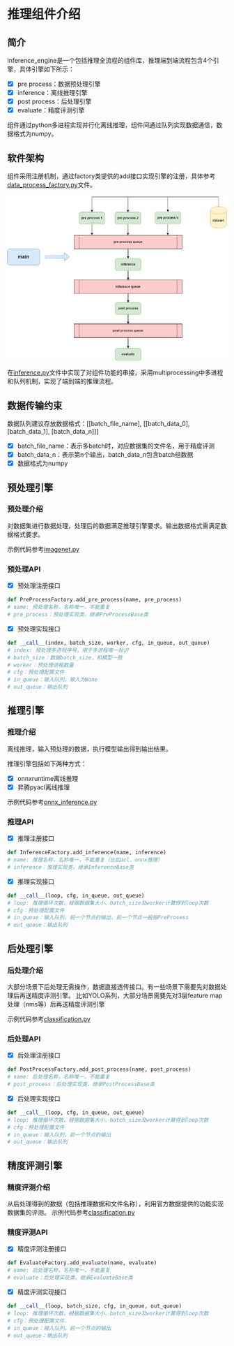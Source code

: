 # 推理组件介绍

## 简介
inference_engine是一个包括推理全流程的组件库，推理端到端流程包含4个引擎，具体引擎如下所示：

- [x] pre process：数据预处理引擎
- [x] inference：离线推理引擎
- [x] post process：后处理引擎
- [x] evaluate：精度评测引擎

组件通过python多进程实现并行化离线推理，组件间通过队列实现数据通信，数据格式为numpy。

## 软件架构

组件采用注册机制，通过factory类提供的add接口实现引擎的注册，具体参考[data_process_factory.py](./data_process_factory.py)文件。

![软件架构](../../docs/img/inference.png)

在[inference.py](../tools/inference.py)文件中实现了对组件功能的串接，采用multiprocessing中多进程和队列机制，实现了端到端的推理流程。

## 数据传输约束

数据队列建议存放数据格式：[[batch_file_name], [[batch_data_0], [batch_data_1], [batch_data_n]]]

- [x] batch_file_name：表示多batch时，对应数据集的文件名，用于精度评测
- [x] batch_data_n：表示第n个输出，batch_data_n包含batch组数据
- [x] 数据格式为numpy

## 预处理引擎

### 预处理介绍

对数据集进行数据处理，处理后的数据满足推理引擎要求。输出数据格式需满足数据格式要求。

示例代码参考[imagenet.py](./pre_process/vision/imagenet.py)

### 预处理API

- [x] 预处理注册接口

```python
def PreProcessFactory.add_pre_process(name, pre_process)
# name: 预处理名称，名称唯一，不能重复
# pre_process：预处理实现类，继承PreProcessBase类
```

- [x] 预处理实现接口

```python
def __call__(index, batch_size, worker, cfg, in_queue, out_queue)
# index: 预处理多进程序号，用于多进程唯一标识
# batch_size：数据batch_size，和模型一致
# worker：预处理进程数量
# cfg：预处理配置文件
# in_queue：输入队列，输入为None
# out_queue：输出队列
```

## 推理引擎
### 推理介绍
离线推理，输入预处理的数据，执行模型输出得到输出结果。

推理引擎包括如下两种方式：
- [x] onnxruntime离线推理
- [x] 昇腾pyacl离线推理

示例代码参考[onnx_inference.py](./inference/onnx_inference.py)

### 推理API

- [x] 推理注册接口

```python
def InferenceFactory.add_inference(name, inference)
# name: 推理名称，名称唯一，不能重复（比如acl、onnx推理）
# inference：推理实现类，继承InferenceBase类
```

- [x] 推理实现接口

```python
def __call__(loop, cfg, in_queue, out_queue)
# loop: 推理循环次数，根据数据集大小、batch_size及worker计算得到loop次数
# cfg：预处理配置文件
# in_queue：输入队列，前一个节点的输出，前一个节点一般指PreProcess
# out_queue：输出队列
```

## 后处理引擎
### 后处理介绍
大部分场景下后处理无需操作，数据直接透传接口。有一些场景下需要先对数据处理后再送精度评测引擎。
比如YOLO系列，大部分场景需要先对3层feature map处理（nms等）后再送精度评测引擎

示例代码参考[classification.py](./post_process/vision/classification.py)

### 后处理API

- [x] 后处理注册接口

```python
def PostProcessFactory.add_post_process(name, post_process)
# name: 后处理名称，名称唯一，不能重复
# post_process：后处理实现类，继承PostProcessBase类
```

- [x] 后处理实现接口

```python
def __call__(loop, cfg, in_queue, out_queue)
# loop: 推理循环次数，根据数据集大小、batch_size及worker计算得到loop次数
# cfg：预处理配置文件
# in_queue：输入队列，前一个节点的输出
# out_queue：输出队列
```

## 精度评测引擎
### 精度评测介绍
从后处理得到的数据（包括推理数据和文件名称），利用官方数据提供的功能实现数据集的评测。
示例代码参考[classification.py](./evaluate/vision/classification.py)

### 精度评测API

- [x] 精度评测注册接口

```python
def EvaluateFactory.add_evaluate(name, evaluate)
# name: 后处理名称，名称唯一，不能重复
# evaluate：后处理实现类，继承EvaluateBase类
```

- [x] 精度评测实现接口

```python
def __call__(loop, batch_size, cfg, in_queue, out_queue)
# loop: 推理循环次数，根据数据集大小、batch_size及worker计算得到loop次数
# cfg：预处理配置文件
# in_queue：输入队列，前一个节点的输出
# out_queue：输出队列
```
